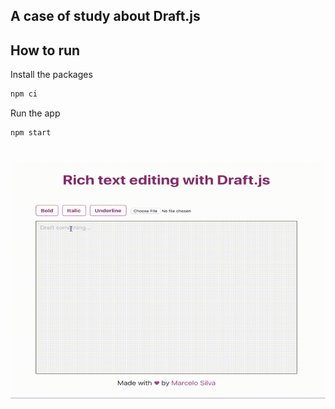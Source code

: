 ## A case of study about Draft.js

## How to run

Install the packages

```sh
npm ci
```

Run the app

```sh
npm start
```

<h1 align="center">
  <img src="assets/app.gif" width="640">
  <br>
  <br>
</h1>
